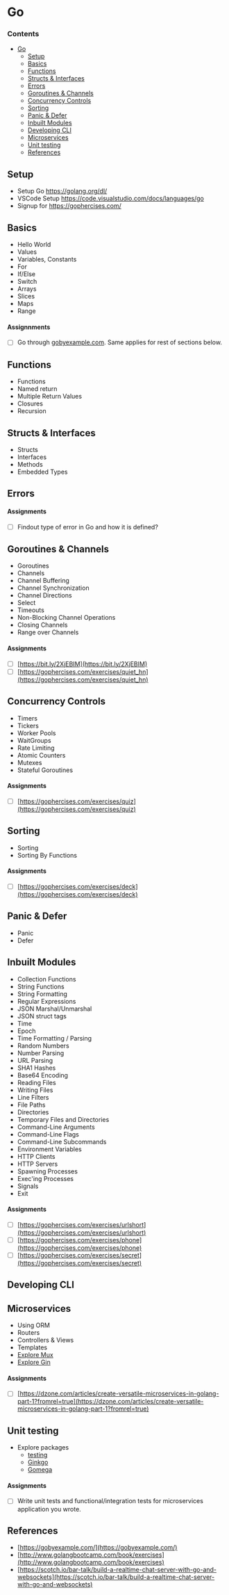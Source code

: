 # Go

### Contents
- [Go](#go)
    - [Setup](#setup)
    - [Basics](#basics)
    - [Functions](#functions)
    - [Structs & Interfaces](#structs-interfaces)
    - [Errors](#errors)
    - [Goroutines & Channels](#goroutines-and-channels)
    - [Concurrency Controls](#concurrency-controls)
    - [Sorting](#sorting)
    - [Panic & Defer](#panic-and-defer)
    - [Inbuilt Modules](#inbuilt-modules)
    - [Developing CLI](#developing-cli)
    - [Microservices](#microservices)
    - [Unit testing](#unit-testing)
    - [References](#references)


## Setup
- Setup Go https://golang.org/dl/
- VSCode Setup https://code.visualstudio.com/docs/languages/go
- Signup for https://gophercises.com/

## Basics
- Hello World
- Values
- Variables, Constants
- For
- If/Else
- Switch
- Arrays
- Slices
- Maps
- Range

#### Assignnments
- [ ] Go through [gobyexample.com](gobyexample.com). Same applies for rest of sections below.

## Functions
- Functions
- Named return 
- Multiple Return Values
- Closures
- Recursion

## Structs & Interfaces
- Structs
- Interfaces
- Methods
- Embedded Types

## Errors
#### Assignments
- [ ] Findout type of error in Go and how it is defined?

## Goroutines & Channels
- Goroutines
- Channels
- Channel Buffering
- Channel Synchronization
- Channel Directions
- Select
- Timeouts
- Non-Blocking Channel Operations
- Closing Channels
- Range over Channels

#### Assignments
- [ ] [https://bit.ly/2XjEBIM](https://bit.ly/2XjEBIM)
- [ ] [https://gophercises.com/exercises/quiet_hn](https://gophercises.com/exercises/quiet_hn)

## Concurrency Controls
- Timers
- Tickers
- Worker Pools
- WaitGroups
- Rate Limiting
- Atomic Counters
- Mutexes
- Stateful Goroutines
#### Assignments
- [ ] [https://gophercises.com/exercises/quiz](https://gophercises.com/exercises/quiz)

## Sorting
- Sorting
- Sorting By Functions
#### Assignments
- [ ] [https://gophercises.com/exercises/deck](https://gophercises.com/exercises/deck)

## Panic & Defer
- Panic
- Defer

## Inbuilt Modules
- Collection Functions
- String Functions
- String Formatting
- Regular Expressions
- JSON Marshal/Unmarshal
- JSON struct tags
- Time
- Epoch
- Time Formatting / Parsing
- Random Numbers
- Number Parsing
- URL Parsing
- SHA1 Hashes
- Base64 Encoding
- Reading Files
- Writing Files
- Line Filters
- File Paths
- Directories
- Temporary Files and Directories
- Command-Line Arguments
- Command-Line Flags
- Command-Line Subcommands
- Environment Variables
- HTTP Clients
- HTTP Servers
- Spawning Processes
- Exec'ing Processes
- Signals
- Exit
#### Assignments
- [ ] [https://gophercises.com/exercises/urlshort](https://gophercises.com/exercises/urlshort)
- [ ] [https://gophercises.com/exercises/phone](https://gophercises.com/exercises/phone)
- [ ] [https://gophercises.com/exercises/secret](https://gophercises.com/exercises/secret)
 
## Developing CLI

## Microservices
- Using ORM
- Routers
- Controllers & Views
- Templates
- [Explore Mux](https://github.com/gorilla/mux)
- [Explore Gin](https://github.com/gin-gonic/gin)
#### Assignments
- [ ] [https://dzone.com/articles/create-versatile-microservices-in-golang-part-1?fromrel=true](https://dzone.com/articles/create-versatile-microservices-in-golang-part-1?fromrel=true)

## Unit testing
- Explore packages
    - [testing](https://golang.org/pkg/testing/)
    - [Ginkgo](https://onsi.github.io/ginkgo/)
    - [Gomega]( https://onsi.github.io/gomega/)
#### Assignments
- [ ] Write unit tests and functional/integration tests for microservices application you wrote.

## References
- [https://gobyexample.com/](https://gobyexample.com/)
- [http://www.golangbootcamp.com/book/exercises](http://www.golangbootcamp.com/book/exercises)
- [https://scotch.io/bar-talk/build-a-realtime-chat-server-with-go-and-websockets](https://scotch.io/bar-talk/build-a-realtime-chat-server-with-go-and-websockets)
